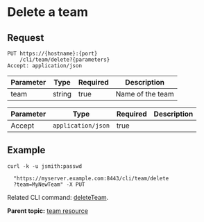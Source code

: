 # Delete a team

## Request

```
PUT https://{hostname}:{port}
    /cli/team/delete?{parameters}
Accept: application/json

```

|Parameter|Type|Required|Description|
|---------|----|--------|-----------|
|team|string|true|Name of the team|

|Parameter|Type|Required|Description|
|---------|----|--------|-----------|
|Accept|`application/json`|true| |

## Example

```
curl -k -u jsmith:passwd 
   
  "https://myserver.example.com:8443/cli/team/delete
  ?team=MyNewTeam" -X PUT
```

Related CLI command: [deleteTeam](udclient_deleteteam.md).

**Parent topic:** [team resource](../../com.ibm.udeploy.api.doc/topics/rest_cli_team.md)

